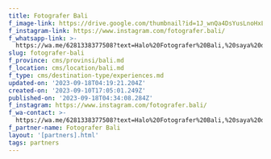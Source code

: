 ```yaml
---
title: Fotografer Bali
f_image-link: https://drive.google.com/thumbnail?id=1J_wnQa4DsYusLnoHxLjKQJ1ziV8jQbWb
f_instagram-link: https://www.instagram.com/fotografer.bali/
f_whatsapp-link: >-
  https://wa.me/6281338377508?text=Halo%20Fotografer%20Bali,%20saya%20dapat%20info%20dari%20@loocale.id%20dan%20punya%20pertanyaan
slug: fotografer-bali
f_province: cms/provinsi/bali.md
f_location: cms/location/bali.md
f_type: cms/destination-type/experiences.md
updated-on: '2023-09-18T04:19:21.204Z'
created-on: '2023-09-10T17:05:01.249Z'
published-on: '2023-09-18T04:34:08.284Z'
f_instagram: https://www.instagram.com/fotografer.bali/
f_wa-contact: >-
  https://wa.me/6281338377508?text=Halo%20Fotografer%20Bali,%20saya%20dapat%20info%20dari%20@loocale.id%20dan%20punya%20pertanyaan
f_partner-name: Fotografer Bali
layout: '[partners].html'
tags: partners
---
```




